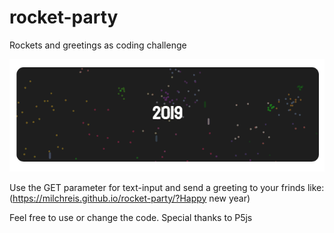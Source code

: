 # rocket-party
Rockets and greetings as coding challenge

![rocket-party](https://github.com/Milchreis/rocket-party/raw/master/screen.gif)

Use the GET parameter for text-input and send a greeting to your frinds like:
(https://milchreis.github.io/rocket-party/?Happy new year)

Feel free to use or change the code.
Special thanks to P5js

